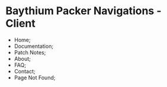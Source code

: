# Baythium Packer Navigations - Client

- Home;
- Documentation;
- Patch Notes;
- About;
- FAQ;
- Contact;
- Page Not Found;